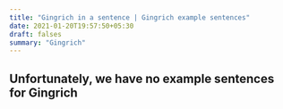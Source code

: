 ```yaml
---
title: "Gingrich in a sentence | Gingrich example sentences"
date: 2021-01-20T19:57:50+05:30
draft: falses
summary: "Gingrich"
---
```

## Unfortunately, we have no example sentences for Gingrich                 
